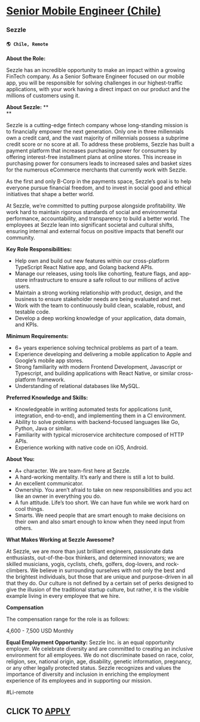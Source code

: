 # [Senior Mobile Engineer (Chile)](https://www.remotewlb.com/apply/senior-mobile-engineer-chile)  
### Sezzle  
#### `🌎 Chile, Remote`  

**About the Role:**

Sezzle has an incredible opportunity to make an impact within a growing FinTech company. As a Senior Software Engineer focused on our mobile app, you will be responsible for solving challenges in our highest-traffic applications, with your work having a direct impact on our product and the millions of customers using it.

**About Sezzle:** **  
**

Sezzle is a cutting-edge fintech company whose long-standing mission is to financially empower the next generation. Only one in three millennials own a credit card, and the vast majority of millennials possess a subprime credit score or no score at all. To address these problems, Sezzle has built a payment platform that increases purchasing power for consumers by offering interest-free installment plans at online stores. This increase in purchasing power for consumers leads to increased sales and basket sizes for the numerous eCommerce merchants that currently work with Sezzle.

As the first and only B-Corp in the payments space, Sezzle’s goal is to help everyone pursue financial freedom, and to invest in social good and ethical initiatives that shape a better world.

At Sezzle, we’re committed to putting purpose alongside profitability. We work hard to maintain rigorous standards of social and environmental performance, accountability, and transparency to build a better world. The employees at Sezzle lean into significant societal and cultural shifts, ensuring internal and external focus on positive impacts that benefit our community.

**Key Role Responsibilities:**

  * Help own and build out new features within our cross-platform TypeScript React Native app, and Golang backend APIs.
  * Manage our releases, using tools like cohorting, feature flags, and app-store infrastructure to ensure a safe rollout to our millions of active users.
  * Maintain a strong working relationship with product, design, and the business to ensure stakeholder needs are being evaluated and met.
  * Work with the team to continuously build clean, scalable, robust, and testable code.
  * Develop a deep working knowledge of your application, data domain, and KPIs.

**Minimum Requirements:**

  * 6+ years experience solving technical problems as part of a team.
  * Experience developing and delivering a mobile application to Apple and Google’s mobile app stores.
  * Strong familiarity with modern Frontend Development, Javascript or Typescript, and building applications with React Native, or similar cross-platform framework.
  * Understanding of relational databases like MySQL.

**Preferred Knowledge and Skills:**

  * Knowledgeable in writing automated tests for applications (unit, integration, end-to-end), and implementing them in a CI environment.
  * Ability to solve problems with backend-focused languages like Go, Python, Java or similar.
  * Familiarity with typical microservice architecture composed of HTTP APIs.
  * Experience working with native code on iOS, Android.

**About You:**

  * A+ character. We are team-first here at Sezzle. 
  * A hard-working mentality. It’s early and there is still a lot to build. 
  * An excellent communicator. 
  * Ownership. You aren’t afraid to take on new responsibilities and you act like an owner in everything you do.
  * A fun attitude. Life’s too short. We can have fun while we work hard on cool things. 
  * Smarts. We need people that are smart enough to make decisions on their own and also smart enough to know when they need input from others. 

**What Makes Working at Sezzle Awesome?**

At Sezzle, we are more than just brilliant engineers, passionate data enthusiasts, out-of-the-box thinkers, and determined innovators; we are skilled musicians, yogis, cyclists, chefs, golfers, dog-lovers, and rock-climbers. We believe in surrounding ourselves with not only the best and the brightest individuals, but those that are unique and purpose-driven in all that they do. Our culture is not defined by a certain set of perks designed to give the illusion of the traditional startup culture, but rather, it is the visible example living in every employee that we hire.

**Compensation**

The compensation range for the role is as follows:

4,600 - 7,500 USD Monthly

**Equal Employment Opportunity:** Sezzle Inc. is an equal opportunity employer. We celebrate diversity and are committed to creating an inclusive environment for all employees. We do not discriminate based on race, color, religion, sex, national origin, age, disability, genetic information, pregnancy, or any other legally protected status. Sezzle recognizes and values the importance of diversity and inclusion in enriching the employment experience of its employees and in supporting our mission.

#Li-remote

  
## CLICK TO [APPLY](https://www.remotewlb.com/apply/senior-mobile-engineer-chile)

